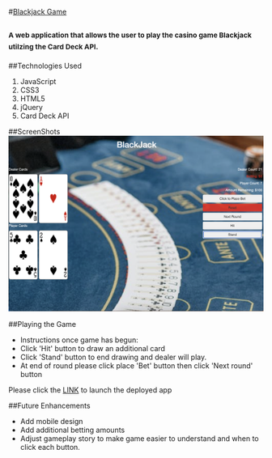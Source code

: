 #<u>Blackjack Game</u>

###  <sub>A web application that allows the user to play the casino game Blackjack utilzing the Card Deck API.<sub>

##Technologies Used

1. JavaScript
2. CSS3
3. HTML5
4. jQuery
5. Card Deck API

##ScreenShots
![Blackjack screenshot](Blackjack1.png)

##Playing the Game
* Instructions once game has begun: 
* Click 'Hit' button to draw an additional card
* Click 'Stand' button to end drawing and dealer will play.
* At end of round please click place 'Bet' button then click 'Next round' button

Please click the [LINK](https://danf8.github.io/Blackjack-game/) to launch the deployed app

##Future Enhancements
* Add mobile design
* Add additional betting amounts
* Adjust gameplay story to make game easier to understand and when to click each button.